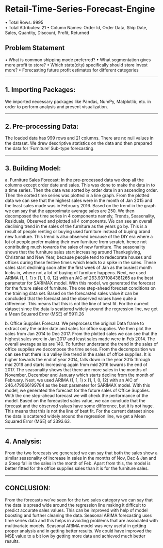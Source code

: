 # Retail-Time-Series-Forecast-Engine

•	Total Rows: 9995\
•	Total Attributes: 21
•	Column Names: Order Id, Order Data, Ship Date, Sales, Quantity, Discount, Profit, Returned

## Problem Statement 

•	What is common shipping mode preferred?
•	What segmentation gives more profit to store?
•	Which state(city) specifically should store invest more?
•	Forecasting future profit estimates for different categories

---

## 1.	Importing Packages:
We imported necessary packages like Pandas, NumPy, Matplotlib, etc. in order to perform analysis and present visualization.

---

## 2.	Pre-processing Data:
The loaded data has 999 rows and 21 columns. There are no null values in the dataset. We drew descriptive statistics on the data and then prepared the data for ‘Furniture’ Sub-type forecasting.

---

## 3.	Building Model: 

a.	Furniture Sales Forecast: In the pre-processed data we drop all the columns except order date and sales. This was done to make the data in to a time series. Then the data was sorted by order date in an ascending order. Then the sorted time series was plotted in a line graph. From the plotted data we can see that the highest sales were in the month of Jan 2015 and the least sales made was in February 2016. Based on the trend in the graph we can say that the approximate average sales are 250. We then decomposed the time series in 4 components namely, Trends, Seasonality, Residuals, Observed and plotted all 4 components. We can see an overall declining trend in the sales of the furniture as the years go by. This is a result of people renting or buying used furniture instead of buying brand new furniture. This trend is also observed because of the DIY era where a lot of people prefer making their own furniture from scratch, hence not contributing much towards the sales of new furniture. The seasonality shows that the furniture sales start increasing around Thanksgiving, Christmas and New Year, because people tend to redecorate houses and offices during these festive times which leads to a spike in the sales. These sales start declining soon after the first week of Jan as the busiest month kicks in, where not a lot of buying of furniture happens. Next, we used ARIMA (1, 1, 1) x (1, 1, 0, 12) with an AIC of 263.9371084381265 as the best parameter for SARIMAX model. With this model, we generated the forecast for the future sales of furniture. The one step-ahead forecast conditions on the training data set. Based on the forecasted sales value it can be concluded that the forecast and the observed values have quite a difference. This means that this is not the line of best fit. For the current dataset since the data is scattered widely around the regression line, we get a Mean Squared Error (MSE) of 5911.26

b.	Office Supplies Forecast: We preprocess the original Data frame to extract only the order date and sales for office supplies. We then plot the sales from Jan 2014 to Dec 2017. From the plotted sales we can see that the highest sales were in Jan 2017 and least sales made were in Feb 2014. The overall average sales are 140. To further understand the trend in the sales of office supplies we decompose the time series. From the decomposition we can see that there is a valley like trend in the sales of office supplies. It is higher towards the end of year 2014, falls down in the year 2015 through mid 2016 and starts increasing again from mid 2016 towards the end of 2017. The seasonality shows that there are more sales in the months of November, December and January which starts decline from the month of February. Next, we used ARIMA (1, 1, 1) x (1, 1, 0, 12) with an AIC of 246.479666199784 as the best parameter for SARIMAX model. With this model, we generated the forecast for the future sales of Office Supplies. With the one step-ahead forecast we will check the performance of the model. Based on the forecasted sales value, we can conclude that the forecast and the observed values have some difference, but it is not huge. This means that this is not the line of best fit. For the current dataset since the data is scattered widely around the regression line, we get a Mean Squared Error (MSE) of 3393.63.

---

## 4.	Analysis:
From the two forecasts we generated we can say that both the sales show a similar seasonality of increase in sales in the months of Nov, Dec & Jan and a Steep fall in the sales in the month of Feb. Apart from this, the model is better fitted for the office supplies sales than it is for the furniture sales. 

---

## CONCLUSION:
From the forecasts we’ve seen for the two sales category we can say that the data is spread wide around the regression line making it difficult to predict accurate sales values. This can be improved with help of model boosting and further cleaning the data. Seasonal ARIMA forecasting uses time series data and this helps in avoiding problems that are associated with multivariate models. Seasonal ARIMA model was very useful in getting proper analysis and in getting better results. We could have improved the MSE value to a bit low by getting more data and achieved much better results.


